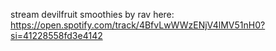 stream devilfruit smoothies by rav here:
https://open.spotify.com/track/4BfvLwWWzENjV4lMV51nH0?si=41228558fd3e4142